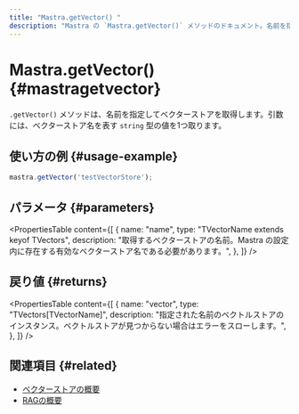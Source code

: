 ```yaml
---
title: "Mastra.getVector() "
description: "Mastra の `Mastra.getVector()` メソッドのドキュメント。名前を指定してベクターストアを取得します。"
---
```


# Mastra.getVector() \{#mastragetvector\}

`.getVector()` メソッドは、名前を指定してベクターストアを取得します。引数には、ベクターストア名を表す `string` 型の値を1つ取ります。

## 使い方の例 \{#usage-example\}

```typescript copy
mastra.getVector('testVectorStore');
```

## パラメータ \{#parameters\}

<PropertiesTable
  content={[
{
name: "name",
type: "TVectorName extends keyof TVectors",
description: "取得するベクターストアの名前。Mastra の設定内に存在する有効なベクターストア名である必要があります。",
},
]}
/>

## 戻り値 \{#returns\}

<PropertiesTable
  content={[
{
name: "vector",
type: "TVectors[TVectorName]",
description: "指定された名前のベクトルストアのインスタンス。ベクトルストアが見つからない場合はエラーをスローします。",
},
]}
/>

## 関連項目 \{#related\}

* [ベクターストアの概要](/docs/rag/vector-databases)
* [RAGの概要](/docs/rag/overview)